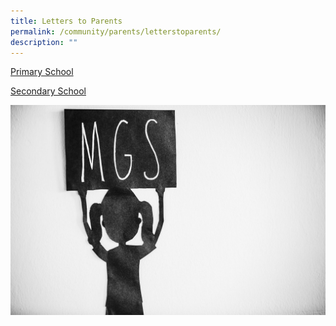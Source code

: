 ```yaml
---
title: Letters to Parents
permalink: /community/parents/letterstoparents/
description: ""
---
```

[Primary School](https://drive.google.com/drive/folders/1unqyO3EaoYTibKifTGNK41Jwuar38NVO?usp=sharing)

[Secondary School](https://drive.google.com/drive/folders/1jEZPzZJHm9k76GwyjZ23rI66BKdrQu7E?usp=sharing)

![](/images/Announcements/btn-letterstoparents.jpg)